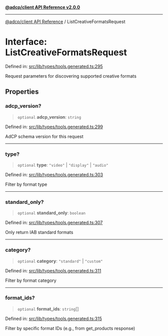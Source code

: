 [**@adcp/client API Reference v2.0.0**](../README.md)

***

[@adcp/client API Reference](../README.md) / ListCreativeFormatsRequest

# Interface: ListCreativeFormatsRequest

Defined in: [src/lib/types/tools.generated.ts:295](https://github.com/adcontextprotocol/adcp-client/blob/9ed0be764adbd110916d257101c95a577b3f15c8/src/lib/types/tools.generated.ts#L295)

Request parameters for discovering supported creative formats

## Properties

### adcp\_version?

> `optional` **adcp\_version**: `string`

Defined in: [src/lib/types/tools.generated.ts:299](https://github.com/adcontextprotocol/adcp-client/blob/9ed0be764adbd110916d257101c95a577b3f15c8/src/lib/types/tools.generated.ts#L299)

AdCP schema version for this request

***

### type?

> `optional` **type**: `"video"` \| `"display"` \| `"audio"`

Defined in: [src/lib/types/tools.generated.ts:303](https://github.com/adcontextprotocol/adcp-client/blob/9ed0be764adbd110916d257101c95a577b3f15c8/src/lib/types/tools.generated.ts#L303)

Filter by format type

***

### standard\_only?

> `optional` **standard\_only**: `boolean`

Defined in: [src/lib/types/tools.generated.ts:307](https://github.com/adcontextprotocol/adcp-client/blob/9ed0be764adbd110916d257101c95a577b3f15c8/src/lib/types/tools.generated.ts#L307)

Only return IAB standard formats

***

### category?

> `optional` **category**: `"standard"` \| `"custom"`

Defined in: [src/lib/types/tools.generated.ts:311](https://github.com/adcontextprotocol/adcp-client/blob/9ed0be764adbd110916d257101c95a577b3f15c8/src/lib/types/tools.generated.ts#L311)

Filter by format category

***

### format\_ids?

> `optional` **format\_ids**: `string`[]

Defined in: [src/lib/types/tools.generated.ts:315](https://github.com/adcontextprotocol/adcp-client/blob/9ed0be764adbd110916d257101c95a577b3f15c8/src/lib/types/tools.generated.ts#L315)

Filter by specific format IDs (e.g., from get_products response)
